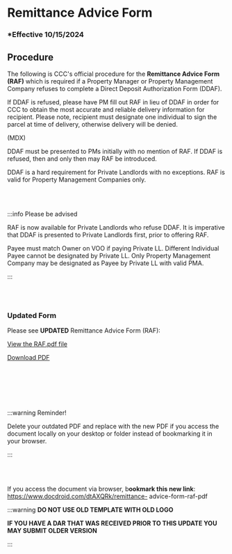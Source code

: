 # Remittance Advice Form

### \*Effective 10/15/2024

## Procedure

The following is CCC's official procedure for the **Remittance Advice Form (RAF)** which is required if a Property
Manager or Property Management Company refuses to complete a Direct Deposit Authorization Form (DDAF).

If DDAF is refused, please have PM fill out RAF in lieu of DDAF in order for CCC to obtain the most accurate and
reliable delivery information for recipient. Please note, recipient must designate one individual to sign the parcel at
time of delivery, otherwise delivery will be denied.

(MDX)

DDAF must be presented to PMs initially with no mention of RAF. If DDAF is refused, then and only then may RAF
be introduced.

DDAF is a hard requirement for Private Landlords with no exceptions. RAF is valid for Property Management
Companies only.

<br></br>

:::info Please be advised

RAF is now available for Private Landlords who refuse DDAF. It is imperative that DDAF is presented to Private
Landlords first, prior to offering RAF.

Payee must match Owner on VOO if paying Private LL. Different Individual Payee cannot be designated by Private
LL. Only Property Management Company may be designated as Payee by Private LL with valid PMA.

:::

<br></br>

### Updated Form

Please see **UPDATED** Remittance Advice Form (RAF):

[View the RAF.pdf file](/files/raf.pdf)

<a href="/files/raf.pdf" download>Download PDF</a>

<br></br>

<br></br>

:::warning Reminder!

Delete your outdated PDF and replace with the new PDF if you access the document locally on your
desktop or folder instead of bookmarking it in your browser.

:::

<br></br>

If you access the document via browser, b**ookmark this new link**: https://www.docdroid.com/dtAXQRk/remittance-
advice-form-raf-pdf

:::warning **DO NOT USE OLD TEMPLATE WITH OLD LOGO**

**IF YOU HAVE A DAR THAT WAS RECEIVED PRIOR TO THIS UPDATE YOU MAY SUBMIT OLDER VERSION**

:::
